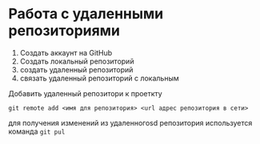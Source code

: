 # Работа с удаленными репозиториями 
1. Создать аккаунт на GitHub
2. Создать локальный репозиторий
3. создать удаленный репозиторий 
4. связать удаленный репозиторий с локальным 

Добавить удаленный репозитори к проеткту

```
git remote add <имя для репозитория> <url адрес репозитория в сети>
```

для получения изменений из удаленногоsd репозитория используется команда `git pul`